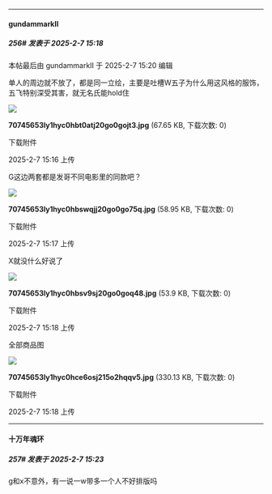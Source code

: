 ﻿
*****

####  gundammarkⅡ  
##### 256#       发表于 2025-2-7 15:18

 本帖最后由 gundammarkⅡ 于 2025-2-7 15:20 编辑 

单人的周边就不放了，都是同一立绘，主要是吐槽W五子为什么用这风格的服饰，五飞特别深受其害，就无名氏能hold住

<img src="https://img.saraba1st.com/forum/202502/07/151650e2jlcjujfoj4op2l.jpg" referrerpolicy="no-referrer">

<strong>70745653ly1hyc0hbt0atj20go0gojt3.jpg</strong> (67.65 KB, 下载次数: 0)

下载附件

2025-2-7 15:16 上传

G这边两套都是发哥不同电影里的同款吧？

<img src="https://img.saraba1st.com/forum/202502/07/151711jjjugc0mmiqmj4ni.jpg" referrerpolicy="no-referrer">

<strong>70745653ly1hyc0hbswqjj20go0go75q.jpg</strong> (58.95 KB, 下载次数: 0)

下载附件

2025-2-7 15:17 上传

X就没什么好说了

<img src="https://img.saraba1st.com/forum/202502/07/151814qf11t3dx2l19288l.jpg" referrerpolicy="no-referrer">

<strong>70745653ly1hyc0hbsv9sj20go0goq48.jpg</strong> (53.9 KB, 下载次数: 0)

下载附件

2025-2-7 15:18 上传

全部商品图

<img src="https://img.saraba1st.com/forum/202502/07/151837a3qa2f23of60an7d.jpg" referrerpolicy="no-referrer">

<strong>70745653ly1hyc0hce6osj215o2hqqv5.jpg</strong> (330.13 KB, 下载次数: 0)

下载附件

2025-2-7 15:18 上传

*****

####  十万年魂环  
##### 257#       发表于 2025-2-7 15:23

g和x不意外，有一说一w带多一个人不好排版吗

